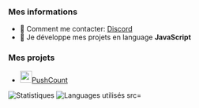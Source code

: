 ### Mes informations
- 🔭 Comment me contacter: [Discord](https://discord.com/user/786280792577802251)
- 🌱 Je développe mes projets en language __JavaScript__

### Mes projets
- [<img src="https://cdn.discordapp.com/avatars/741728388523491408/1f82fa1e504e7a663ce15924eef409bb.png?size=4096" width="24"/>PushCount](https://pushcount.fr)

<img alt="Statistiques" src="https://github-readme-stats.vercel.app/api?username=NezukoDev&show_icons=true&hide_border=true&theme=tokyonight" />
<img alt="Languages utilisés src="https://github-readme-stats.vercel.app/api/top-langs?username=NezukoDev&show_icons=true&theme=tokyonight&layout=compact" />
